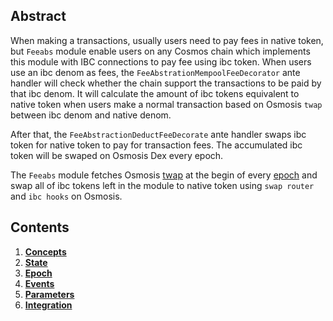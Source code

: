 ## Abstract

When making a transactions, usually users need to pay fees in native token, but `Feeabs` module enable users on any Cosmos chain which implements this module with IBC connections to pay fee using ibc token. When users use an ibc denom as fees, the ``FeeAbstrationMempoolFeeDecorator`` ante handler will check whether the chain support the transactions to be paid by that ibc denom. It will calculate the amount of ibc tokens equivalent to native token when users make a normal transaction based on Osmosis ``twap`` between ibc denom and native denom.

After that, the ``FeeAbstractionDeductFeeDecorate`` ante handler swaps ibc token for native token to pay for transaction fees. The accumulated ibc token will be swaped on Osmosis Dex every epoch.

The `Feeabs` module fetches Osmosis [twap](https://github.com/osmosis-labs/osmosis/tree/main/x/twap) at the begin of every [epoch](01_concepts.md#Epoch) and swap all of ibc tokens left in the module to native token using `swap router` and `ibc hooks` on Osmosis.

## Contents

1. **[Concepts](01_concepts.md)**
2. **[State](02_state.md)**
3. **[Epoch](03_epoch.md)**
4. **[Events](04_events.md)**
5. **[Parameters](05_params.md)**
6. **[Integration](Integration.md)**

